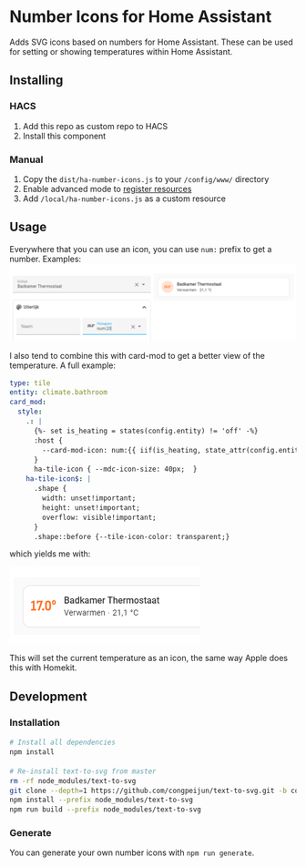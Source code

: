 # Number Icons for Home Assistant

Adds SVG icons based on numbers for Home Assistant. These can be used for setting or showing temperatures within Home Assistant.

## Installing

### HACS

1. Add this repo as custom repo to HACS
2. Install this component

### Manual

1. Copy the `dist/ha-number-icons.js` to your `/config/www/` directory
2. Enable advanced mode to [register resources](https://developers.home-assistant.io/docs/frontend/custom-ui/registering-resources)
3. Add `/local/ha-number-icons.js` as a custom resource

## Usage

Everywhere that you can use an icon, you can use `num:` prefix to get a number. Examples:
![Example image](images/example.png)

I also tend to combine this with card-mod to get a better view of the temperature. A full example:

```yaml
type: tile
entity: climate.bathroom
card_mod:
  style:
    .: |
      {%- set is_heating = states(config.entity) != 'off' -%}
      :host { 
        --card-mod-icon: num:{{ iif(is_heating, state_attr(config.entity, 'temperature'), 'off') }}
      }
      ha-tile-icon { --mdc-icon-size: 40px;  }
    ha-tile-icon$: |
      .shape { 
        width: unset!important;
        height: unset!important; 
        overflow: visible!important; 
      }
      .shape::before {--tile-icon-color: transparent;}
```
which yields me with:

![Example 2](images/example2.png)

This will set the current temperature as an icon, the same way Apple does this with Homekit.

## Development

### Installation

```bash
# Install all dependencies
npm install

# Re-install text-to-svg from master
rm -rf node_modules/text-to-svg
git clone --depth=1 https://github.com/congpeijun/text-to-svg.git -b congpeijun-patch-1 node_modules/text-to-svg
npm install --prefix node_modules/text-to-svg
npm run build --prefix node_modules/text-to-svg
```

### Generate

You can generate your own number icons with `npm run generate`.
